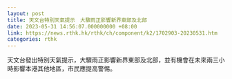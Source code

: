 ```yaml
---
layout: post
title: 天文台特別天氣提示　大驟雨正影響新界東部及北部
date: 2023-05-31 14:56:07.000000000 +08:00
link: https://news.rthk.hk/rthk/ch/component/k2/1702903-20230531.htm
categories: rthk
---
```


天文台發出特別天氣提示，大驟雨正影響新界東部及北部，並有機會在未來兩三小時影響本港其他地區，市民應提高警惕。
